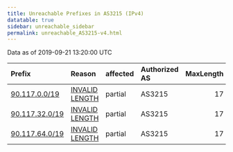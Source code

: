 ```yaml
---
title: Unreachable Prefixes in AS3215 (IPv4)
datatable: true
sidebar: unreachable_sidebar
permalink: unreachable_AS3215-v4.html
---
```


Data as of 2019-09-21 13:20:00 UTC


<div class="datatable-begin"></div>

| Prefix                                                 | Reason                                                                                                  | affected   | Authorized AS   |   MaxLength | Anchor                                         |   unreachable /24s |
|:-------------------------------------------------------|:--------------------------------------------------------------------------------------------------------|:-----------|:----------------|------------:|:-----------------------------------------------|-------------------:|
| [90.117.0.0/19](https://stat.ripe.net/90.117.0.0/19)   | [INVALID LENGTH](https://rpki-validator.ripe.net/announcement-preview?asn=AS3215&prefix=90.117.0.0/19)  | partial    | AS3215          |          17 | [RIPE](unreachable_RIPE_NCC_RPKI_Root-v4.html) |                 32 |
| [90.117.32.0/19](https://stat.ripe.net/90.117.32.0/19) | [INVALID LENGTH](https://rpki-validator.ripe.net/announcement-preview?asn=AS3215&prefix=90.117.32.0/19) | partial    | AS3215          |          17 | [RIPE](unreachable_RIPE_NCC_RPKI_Root-v4.html) |                 32 |
| [90.117.64.0/19](https://stat.ripe.net/90.117.64.0/19) | [INVALID LENGTH](https://rpki-validator.ripe.net/announcement-preview?asn=AS3215&prefix=90.117.64.0/19) | partial    | AS3215          |          17 | [RIPE](unreachable_RIPE_NCC_RPKI_Root-v4.html) |                 32 |

<div class="datatable-end"></div>